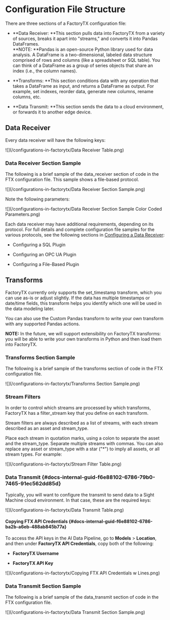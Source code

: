 # Configuration File Structure

There are three sections of a FactoryTX configuration file:

* **Data Receiver: **This section pulls data into FactoryTX from a variety of sources, breaks it apart into "streams," and converts it into Pandas DataFrames.  
  **NOTE: **Pandas is an open-source Python library used for data analysis. A DataFrame is a two-dimensional, labeled data structure comprised of rows and columns \(like a spreadsheet or SQL table\). You can think of a DataFrame as a group of series objects that share an index \(i.e., the column names\).

* **Transforms: **This section conditions data with any operation that takes a DataFrame as input, and returns a DataFrame as output. For example, set indexes, reorder data, generate new columns, rename columns, etc.

* **Data Transmit: **This section sends the data to a cloud environment, or forwards it to another edge device.

## Data Receiver

Every data receiver will have the following keys:

![](/configurations-in-factorytx/Data Receiver Table.png)

### Data Receiver Section Sample

The following is a brief sample of the data\_receiver section of code in the FTX configuration file. This sample shows a file-based protocol.

![](/configurations-in-factorytx/Data Receiver Section Sample.png)

Note the following parameters:

![](/configurations-in-factorytx/Data Receiver Section Sample Color Coded Parameters.png)

Each data receiver may have additional requirements, depending on its protocol. For full details and complete configuration file samples for the various protocols, see the following sections in [Configuring a Data Receiver](/configuring-a-data-receiver.md):

* Configuring a SQL Plugin

* Configuring an OPC UA Plugin

* Configuring a File-Based Plugin

## Transforms

FactoryTX currently only supports the set\_timestamp transform, which you can use as-is or adjust slightly. If the data has multiple timestamps or date/time fields, this transform helps you identify which one will be used in the data modeling later.

You can also use the Custom Pandas transform to write your own transform with any supported Pandas actions.

**NOTE:** In the future, we will support extensibility on FactoryTX transforms: you will be able to write your own transforms in Python and then load them into FactoryTX.

### Transforms Section Sample

The following is a brief sample of the transforms section of code in the FTX configuration file.

![](/configurations-in-factorytx/Transforms Section Sample.png)

### Stream Filters

In order to control which streams are processed by which transforms, FactoryTX has a filter\_stream key that you define on each transform.

Stream filters are always described as a list of streams, with each stream described as an asset and stream\_type.

Place each stream in quotation marks, using a colon to separate the asset and the stream\_type. Separate multiple streams with commas. You can also replace any asset or stream\_type with a star \("\*"\) to imply all assets, or all stream types. For example:

![](/configurations-in-factorytx/Stream Filter Table.png)

### Data Transmit {#docs-internal-guid-f6e88102-6786-79b0-7465-91ec562dd85d}

Typically, you will want to configure the transmit to send data to a Sight Machine cloud environment. In that case, these are the required keys:

![](/configurations-in-factorytx/Data Transmit Table.png)

#### Copying FTX API Credentials {#docs-internal-guid-f6e88102-6786-ba2b-a6eb-488ab845b77a}

To access the API keys in the AI Data Pipeline, go to **Models** &gt; **Location**, and then under **FactoryTX API Credentials**, copy both of the following:

* **FactoryTX Username**

* **FactoryTX API Key**

![](/configurations-in-factorytx/Copying FTX API Credentials w Lines.png)

### Data Transmit Section Sample

The following is a brief sample of the data\_transmit section of code in the FTX configuration file.

![](/configurations-in-factorytx/Data Transmit Section Sample.png)

